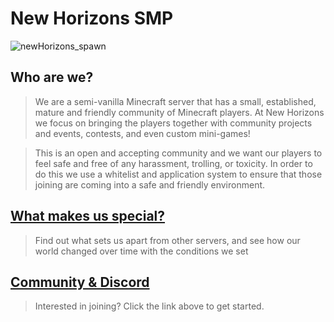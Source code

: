 # New Horizons SMP

![newHorizons_spawn](https://github.com/NewHorizonsMC/.github/blob/main/lib/screenshots/spawnAtNight.png)

## Who are we?
>We are a semi-vanilla Minecraft server that has a small, established, mature and friendly community of Minecraft players. At New Horizons we focus on bringing the  players together with community projects and events, contests, and even custom mini-games!

>This is an open and accepting community and we want our players to feel safe and free of any harassment, trolling, or toxicity. In order to do this we use a  whitelist and application system to ensure that those joining are coming into a safe and friendly environment.

## [What makes us special?](https://github.com/NewHorizonsMC/.github/blob/main/ourThing.md)

> Find out what sets us apart from other servers, and see how our world changed over time with the conditions we set

## [Community & Discord](https://github.com/NewHorizonsMC/.github/blob/main/communityAndDiscord.md)

> Interested in joining? Click the link above to get started.
